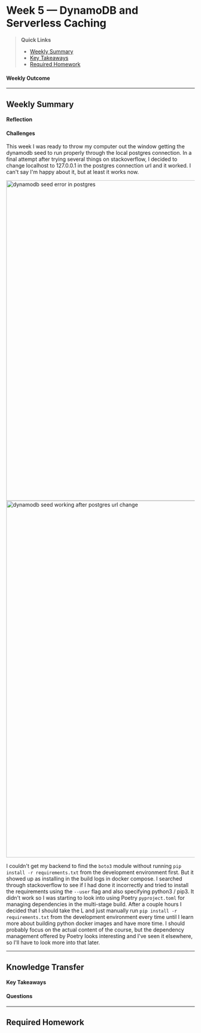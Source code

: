 # Week 5 — DynamoDB and Serverless Caching

>__Quick Links__
> - [Weekly Summary](#weekly-summary)
> - [Key Takeaways](#key-takeaways)
> - [Required Homework](#required-homework)

#### Weekly Outcome

---

## Weekly Summary
<!--Summary Journal Entry-->


#### Reflection
<!--Thoughts/Feelings so far.-->

#### Challenges
<!-- Challenges you've had this week in completing your tasks. How you might solve them or what you did to solve them. -->
This week I was ready to throw my computer out the window getting the dynamodb seed to run properly through the local postgres connection. In a final attempt after trying several things on stackoverflow, I decided to change localhost to 127.0.0.1 in the postgres connection url and it worked. I can't say I'm happy about it, but at least it works now. 


<img width="854" alt="dynamodb seed error in postgres" src="https://user-images.githubusercontent.com/22087300/229407466-39edb6eb-7797-4a4a-8bcb-96995693d6bf.png">
<img width="951" alt="dynamodb seed working after postgres url change" src="https://user-images.githubusercontent.com/22087300/229407478-9ed35b46-8060-4ae4-9c91-c359c7779d47.png">

I couldn't get my backend to find the `boto3` module without running `pip install -r requirements.txt` from the development environment first. But it showed up as installing in the build logs in docker compose. I searched through stackoverflow to see if I had done it incorrectly and tried to install the requirements using the `--user` flag and also specifying python3 / pip3. It didn't work so I was starting to look into using Poetry `pyproject.toml`  for managing dependencies in the multi-stage build. 
After a couple hours I decided that I should take the L and just manually run `pip install -r requirements.txt` from the development environment every time until I learn more about building python docker images and have more time. I should probably focus on the actual content of the course, but the dependency management offered by Poetry looks interesting and I've seen it elsewhere, so I'll have to look more into that later.


---
## Knowledge Transfer

#### Key Takeaways
<!-- Key takeaways for this week -->


#### Questions
<!-- Questions on the materials or concepts with their answers, if available.-->

---

## Required Homework  
